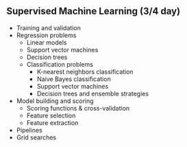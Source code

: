 ## Supervised Machine Learning (3/4 day)

* Training and validation
* Regression problems
    * Linear models
    * Support vector machines
    * Decision trees
  * Classification problems
    * K-nearest neighbors classification
    * Naive Bayes classification
    * Support vector machines
    * Decision trees and ensemble strategies
* Model building and scoring
  * Scoring functions & cross-validation
  * Feature selection
  * Feature extraction
* Pipelines
* Grid searches
